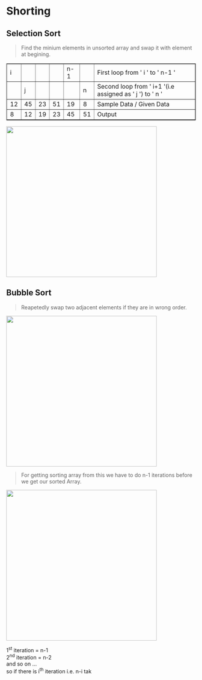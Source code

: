 # Shorting 

## Selection Sort
> Find the minium elements in unsorted array and swap it with element at begining.

<table border>
<tr>
<td>i</td>
<td></td>
<td></td>
<td></td>
<td>n-1</td>
<td></td>
<td>First loop from  ' i ' to ' n-1 '</td>
</tr>
<tr>
<td></td>
<td>j</td>
<td></td>
<td></td>
<td></td>
<td>n</td>
<td>Second loop from  ' i+1 '(i.e assigned as ' j ') to ' n '</td>
</tr>
<tr>
<td>12</td>
<td>45</td>
<td>23</td>
<td>51</td>
<td>19</td>
<td>8</td>
<td>Sample Data / Given Data</td>
</tr>
<tr>
<td>8</td>
<td>12</td>
<td>19</td>
<td>23</td>
<td>45</td>
<td>51</td>
<td>Output</td>
</tr>
</table>

<img src="https://imgur.com/1usiRlQ.png" width="400px" />


<br>

## Bubble Sort
> Reapetedly swap two adjacent elements if they are in wrong order.

<img src="https://imgur.com/jeHSFTG.png" width="400px" />

> For getting sorting array from this we have to do n-1 iterations before we get our sorted Array.

<img src="https://imgur.com/GZLQK5H.png" width="400px" />

1<sup>st</sup> iteration = n-1<br>
2<sup>nd</sup> iteration = n-2<br>
and so on ...<br>
so if there is i<sup>th</sup> iteration i.e. n-i tak
